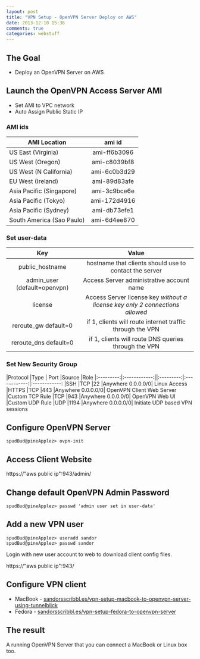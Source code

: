 ```yaml
---
layout: post
title: "VPN Setup - OpenVPN Server Deploy on AWS"
date: 2013-12-10 15:36
comments: true
categories: webstuff
---
```


## The Goal
- Deploy an OpenVPN Server on AWS

<!-- more -->

## Launch the OpenVPN Access Server AMI

- Set AMI to VPC network
- Auto Assign Public Static IP

### AMI ids

| AMI Location       | ami id         
|-------------|:-------------:
|US East (Virginia)| ami-ff6b3096
|US West (Oregon)| ami-c8039bf8
|US West (N California)| ami-6c0b3d29
|EU West (Ireland)| ami-89d83afe
|Asia Pacific (Singapore)| ami-3c9bce6e
|Asia Pacific (Tokyo)| ami-172d4916
|Asia Pacific (Sydney)| ami-db73efe1
|South America (Sao Paulo)| ami-6d4ee870 




### Set user-data

|Key        |Value         
|:---------:|:------------:
|public_hostname    |hostname that clients should use to contact the server
|admin_user (default=openvpn)    |Access Server administrative account name
|license     |Access Server license key _without a license key only 2 connections allowed_
|reroute_gw default=0 |if 1, clients will route internet traffic through the VPN
|reroute_dns default=0 | if 1, clients will route DNS queries through the VPN


### Set New Security Group

|Protocol    |Type    | Port    |Source     |Role
|:---------:|:------------:||:---------:|:------------:|:------------:
|SSH    |TCP    |22    |Anywhere 0.0.0.0/0| Linux Access
|HTTPS    |TCP    |443    |Anywhere 0.0.0.0/0| OpenVPN Client Web Server
|Custom TCP Rule     |TCP     |943    |Anywhere 0.0.0.0/0| OpenVPN Web UI
|Custom UDP Rule     |UDP    |1194    |Anywhere 0.0.0.0/0| Initiate UDP based VPN sessions



## Configure OpenVPN Server


```
spudBud@pineApplez> ovpn-init
```

## Access Client Website

https://"aws public ip":943/admin/

## Change default OpenVPN Admin Password


```
spudBud@pineApplez> passwd 'admin user set in user-data'
```

## Add a new VPN user


```
spudBud@pineApplez> useradd sandor
spudBud@pineApplez> passwd sandor
```


Login with new user account to web to download client config files.

https://"aws public ip":943/

## Configure VPN client


- MacBook - [sandorsscribbl.es/vpn-setup-macbook-to-openvpn-server-using-tunnelblick](http://sandorsscribbl.es/vpn-setup-macbook-to-openvpn-server-using-tunnelblick/)
- Fedora  - [sandorsscribbl.es/vpn-setup-fedora-to-openvpn-server](http://sandorsscribbl.es/vpn-setup-fedora-to-openvpn-server/)



## The result

A running OpenVPN Server that you can connect a MacBook or Linux box too.